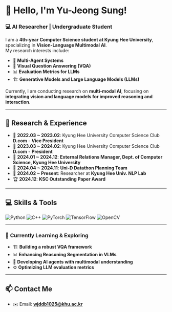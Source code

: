 
# 👋 Hello, I'm Yu-Jeong Sung!
### 💻 AI Researcher | Undergraduate Student 

I am a **4th-year Computer Science student at Kyung Hee University**, specializing in **Vision-Language Multimodal AI**.  
My research interests include:  
- 🤖 **Multi-Agent Systems**  
- 🎯 **Visual Question Answering (VQA)**  
- 📊 **Evaluation Metrics for LLMs**  
- 🏗️ **Generative Models and Large Language Models (LLMs)**  

Currently, I am conducting research on **multi-modal AI**, focusing on **integrating vision and language models for improved reasoning and interaction**.  

---

## 🔬 **Research & Experience**
- 📌 **2022.03 ~ 2023.02**: Kyung Hee University Computer Science Club **D.com** - **Vice President**  
- 📌 **2023.03 ~ 2024.02**: Kyung Hee University Computer Science Club **D.com** - **President**  
- 📌 **2024.01 ~ 2024.12**: **External Relations Manager, Dept. of Computer Science, Kyung Hee University**   
- 📌 **2024.04 ~ 2024.11**: **Uni-D Datathon Planning Team**  
- 📌 **2024.02 ~ Present**: Researcher at **Kyung Hee Univ. NLP Lab**  
- 🏆 **2024.12**: **KSC Outstanding Paper Award**  

---

## 💻 **Skills & Tools**
![Python](https://img.shields.io/badge/Python-3776AB?style=for-the-badge&logo=python&logoColor=white)
![C++](https://img.shields.io/badge/C++-00599C?style=for-the-badge&logo=cplusplus&logoColor=white)
![PyTorch](https://img.shields.io/badge/PyTorch-EE4C2C?style=for-the-badge&logo=pytorch&logoColor=white)
![TensorFlow](https://img.shields.io/badge/TensorFlow-FF6F00?style=for-the-badge&logo=tensorflow&logoColor=white)
![OpenCV](https://img.shields.io/badge/OpenCV-5C3EE8?style=for-the-badge&logo=opencv&logoColor=white)

---

### 🌱 **Currently Learning & Exploring**
- 🏗️ **Building a robust VQA framework**  
- 📊 **Enhancing Reasoning Segmentation in VLMs**  
- 🤖 **Developing AI agents with multimodal understanding**  
- ⚙️ **Optimizing LLM evaluation metrics**  

---

## 📫 **Contact Me**
- ✉️ Email: **wjddb1025@khu.ac.kr**  
